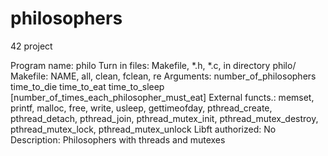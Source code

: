 # philosophers

42 project

Program name: philo
Turn in files: Makefile, *.h, *.c, in directory philo/
Makefile: NAME, all, clean, fclean, re
Arguments: number_of_philosophers time_to_die time_to_eat
time_to_sleep
[number_of_times_each_philosopher_must_eat]
External functs.: memset, printf, malloc, free, write,
usleep, gettimeofday, pthread_create,
pthread_detach, pthread_join, pthread_mutex_init,
pthread_mutex_destroy, pthread_mutex_lock,
pthread_mutex_unlock
Libft authorized: No
Description: Philosophers with threads and mutexes
